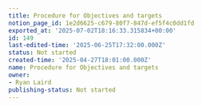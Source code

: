```yaml
---
title: Procedure for Objectives and targets
notion_page_id: 1e2d6625-c679-80f7-847d-ef5f4c0dd1fd
exported_at: '2025-07-02T18:16:33.315834+00:00'
id: 149
last-edited-time: '2025-06-25T17:32:00.000Z'
status: Not started
created-time: '2025-04-27T18:01:00.000Z'
name: Procedure for Objectives and targets
owner:
- Ryan Laird
publishing-status: Not started
---
```


<!-- Unsupported block type: table_of_contents -->

<!-- Unsupported block type: unsupported -->

